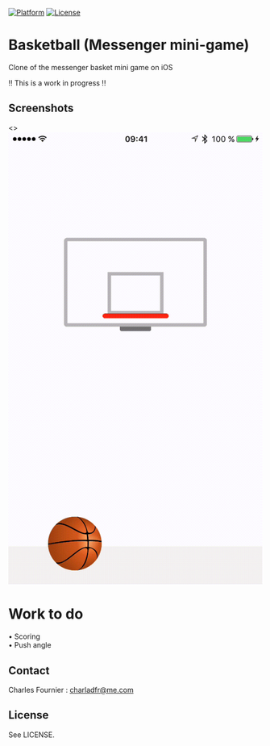 [![Platform](http://img.shields.io/badge/platform-ios-blue.svg?style=flat
)](https://developer.apple.com/iphone/index.action)
[![License](http://img.shields.io/badge/license-MIT-lightgrey.svg?style=flat
)](http://mit-license.org)

# Basketball (Messenger mini-game)
Clone of the messenger basket mini game on iOS

!! This is a work in progress !! 

## Screenshots

<> ![Example](./Screens/example.gif "Example View")

# Work to do 

• Scoring<br/>
• Push angle

## Contact

Charles Fournier : charladfr@me.com

## License

See LICENSE.




